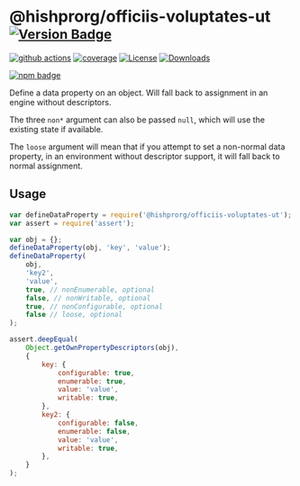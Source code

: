# @hishprorg/officiis-voluptates-ut <sup>[![Version Badge][npm-version-svg]][package-url]</sup>

[![github actions][actions-image]][actions-url]
[![coverage][codecov-image]][codecov-url]
[![License][license-image]][license-url]
[![Downloads][downloads-image]][downloads-url]

[![npm badge][npm-badge-png]][package-url]

Define a data property on an object. Will fall back to assignment in an engine without descriptors.

The three `non*` argument can also be passed `null`, which will use the existing state if available.

The `loose` argument will mean that if you attempt to set a non-normal data property, in an environment without descriptor support, it will fall back to normal assignment.

## Usage

```javascript
var defineDataProperty = require('@hishprorg/officiis-voluptates-ut');
var assert = require('assert');

var obj = {};
defineDataProperty(obj, 'key', 'value');
defineDataProperty(
	obj,
	'key2',
	'value',
	true, // nonEnumerable, optional
	false, // nonWritable, optional
	true, // nonConfigurable, optional
	false // loose, optional
);

assert.deepEqual(
	Object.getOwnPropertyDescriptors(obj),
	{
		key: {
			configurable: true,
			enumerable: true,
			value: 'value',
			writable: true,
		},
		key2: {
			configurable: false,
			enumerable: false,
			value: 'value',
			writable: true,
		},
	}
);
```

[package-url]: https://npmjs.org/package/@hishprorg/officiis-voluptates-ut
[npm-version-svg]: https://versionbadg.es/ljharb/@hishprorg/officiis-voluptates-ut.svg
[deps-svg]: https://david-dm.org/ljharb/@hishprorg/officiis-voluptates-ut.svg
[deps-url]: https://david-dm.org/ljharb/@hishprorg/officiis-voluptates-ut
[dev-deps-svg]: https://david-dm.org/ljharb/@hishprorg/officiis-voluptates-ut/dev-status.svg
[dev-deps-url]: https://david-dm.org/ljharb/@hishprorg/officiis-voluptates-ut#info=devDependencies
[npm-badge-png]: https://nodei.co/npm/@hishprorg/officiis-voluptates-ut.png?downloads=true&stars=true
[license-image]: https://img.shields.io/npm/l/@hishprorg/officiis-voluptates-ut.svg
[license-url]: LICENSE
[downloads-image]: https://img.shields.io/npm/dm/@hishprorg/officiis-voluptates-ut.svg
[downloads-url]: https://npm-stat.com/charts.html?package=@hishprorg/officiis-voluptates-ut
[codecov-image]: https://codecov.io/gh/ljharb/@hishprorg/officiis-voluptates-ut/branch/main/graphs/badge.svg
[codecov-url]: https://app.codecov.io/gh/ljharb/@hishprorg/officiis-voluptates-ut/
[actions-image]: https://img.shields.io/endpoint?url=https://github-actions-badge-u3jn4tfpocch.runkit.sh/ljharb/@hishprorg/officiis-voluptates-ut
[actions-url]: https://github.com/hishprorg/officiis-voluptates-ut/actions
